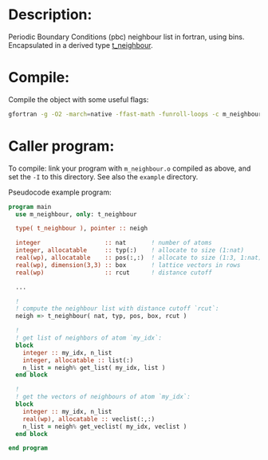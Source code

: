 # Description:

Periodic Boundary Conditions (pbc) neighbour list in fortran, using bins.
Encapsulated in a derived type [t_neighbour](https://mgoonde.github.io/neighbour/type/t_neighbour.html).



# Compile:

Compile the object with some useful flags:

```bash
gfortran -g -O2 -march=native -ffast-math -funroll-loops -c m_neighbour.f90
```

# Caller program:

To compile: link your program with `m_neighbour.o` compiled as above, and set the `-I` to this directory.
See also the `example` directory.

Pseudocode example program:

```f90
program main
  use m_neighbour, only: t_neighbour

  type( t_neighbour ), pointer :: neigh

  integer                  :: nat       ! number of atoms
  integer, allocatable     :: typ(:)    ! allocate to size (1:nat)
  real(wp), allocatable    :: pos(:,:)  ! allocate to size (1:3, 1:nat)
  real(wp), dimension(3,3) :: box       ! lattice vectors in rows
  real(wp)                 :: rcut      ! distance cutoff

  ...

  !
  ! compute the neighbour list with distance cutoff `rcut`:
  neigh => t_neighbour( nat, typ, pos, box, rcut )

  !
  ! get list of neighbors of atom `my_idx`:
  block
    integer :: my_idx, n_list
    integer, allocatable :: list(:)
    n_list = neigh% get_list( my_idx, list )
  end block

  !
  ! get the vectors of neighbours of atom `my_idx`:
  block
    integer :: my_idx, n_list
    real(wp), allocatable :: veclist(:,:)
    n_list = neigh% get_veclist( my_idx, veclist )
  end block

end program
```
